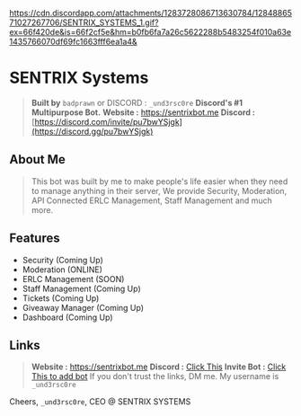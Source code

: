 https://cdn.discordapp.com/attachments/1283728086713630784/1284886571027267706/SENTRIX_SYSTEMS_1.gif?ex=66f420de&is=66f2cf5e&hm=b0fb6fa7a26c5622288b5483254f010a63e1435766070df69fc1663fff6ea1a4&

# SENTRIX Systems

> **Built by** `badprawn` or DISCORD :  `_und3rsc0re`
> **Discord's #1 Multipurpose Bot.**
> **Website :** https://sentrixbot.me
> **Discord :** [https://discord.com/invite/pu7bwYSjgk](https://discord.gg/pu7bwYSjgk)

## About Me
> This bot was built by me to make people's life easier when they need to manage anything in their server,
> We provide Security, Moderation, API Connected ERLC Management, Staff Management and much more.


## Features
- Security (Coming Up)
- Moderation (ONLINE)
- ERLC Management (SOON)
- Staff Management (Coming Up)
- Tickets (Coming Up)
- Giveaway Manager (Coming Up)
- Dashboard (Coming Up)

## Links
> **Website :** https://sentrixbot.me
> **Discord :** [Click This](https://discord.gg/pu7bwYSjgk)
> **Invite Bot :** [Click This to add bot](https://discord.com/oauth2/authorize?client_id=1281400469033451595)
If you don't trust the links, DM me. My username is `_und3rsc0re`

[](https://cdn.discordapp.com/attachments/1283728086713630784/1284890695491915959/Sentrix_Systems.png?ex=66f37bf5&is=66f22a75&hm=bea2e31a301abfa1fcfad87396a7d39a305d2e961287e3aa330afde777c953ba&)

Cheers,
`_und3rsc0re`,
CEO @ SENTRIX SYSTEMS
  

